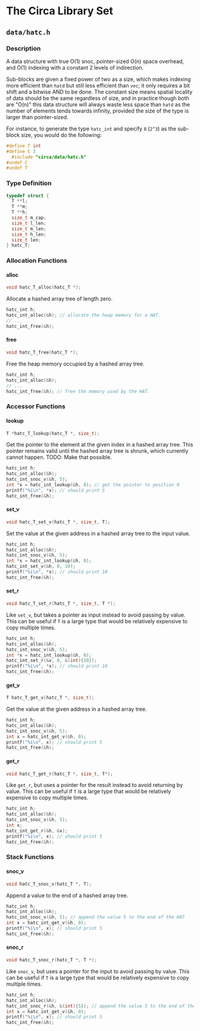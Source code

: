 # The Circa Library Set

## `data/hatc.h`

### Description

A data structure with true O(1) snoc, pointer-sized O(n) space overhead, and
O(1) indexing with a constant 2 levels of indirection.

Sub-blocks are given a fixed power of two as a size, which makes indexing
more efficient than `hatd` but still less efficient than `vec`; it only
requires a bit shift and a bitwise AND to be done. The constant size means
spatial locality of data should be the same regardless of size, and in practice
though both are "O(n)" this data structure will always waste less space than
`hatd` as the number of elements tends towards infinity, provided the size of
the type is larger than pointer-sized.

For instance, to generate the type `hatc_int` and specify `8` (`2^3`) as the
sub-block size, you would do the following:

```C
#define T int
#define C 3
  #include "circa/data/hatc.h"
#undef C
#undef T
```

### Type Definition

```C
typedef struct {
  T **l;
  T **m;
  T **h;
  size_t m_cap;
  size_t l_len;
  size_t m_len;
  size_t h_len;
  size_t len;
} hatc_T;
```

### Allocation Functions

#### alloc

```C
void hatc_T_alloc(hatc_T *);
```

Allocate a hashed array tree of length zero.

```C
hatc_int h;
hatc_int_alloc(&h); // allocate the heap memory for a HAT.
// ...
hatc_int_free(&h);
```

#### free

```C
void hatc_T_free(hatc_T *);
```

Free the heap memory occupied by a hashed array tree.

```C
hatc_int h;
hatc_int_alloc(&h);
// ... 
hatc_int_free(&h); // free the memory used by the HAT.
```

### Accessor Functions

#### lookup

```C
T *hatc_T_lookup(hatc_T *, size_t);
```

Get the pointer to the element at the given index in a hashed array tree. This
pointer remains valid until the hashed array tree is shrunk, which currently
cannot happen. TODO: Make that possible.

```C
hatc_int h;
hatc_int_alloc(&h);
hatc_int_snoc_v(&h, 5);
int *x = hatc_int_lookup(&h, 0); // get the pointer to position 0
printf("%i\n", *x); // should print 5
hatc_int_free(&h);
```

#### set_v

```C
void hatc_T_set_v(hatc_T *, size_t, T);
```

Set the value at the given address in a hashed array tree to the input value.

```C
hatc_int h;
hatc_int_alloc(&h);
hatc_int_snoc_v(&h, 5);
int *x = hatc_int_lookup(&h, 0);
hatc_int_set_v(&h, 0, 10);
printf("%i\n", *x); // should print 10
hatc_int_free(&h);
```

#### set_r

```C
void hatc_T_set_r(hatc_T *, size_t, T *);
```

Like `set_v`, but takes a pointer as input instead to avoid passing by value.
This can be useful if `T` is a large type that would be relatively expensive to
copy multiple times.

```C
hatc_int h;
hatc_int_alloc(&h);
hatc_int_snoc_v(&h, 5);
int *x = hatc_int_lookup(&h, 0);
hatc_int_set_r(&v, 0, &(int){10});
printf("%i\n", *x); // should print 10
hatc_int_free(&h);
```

#### get_v

```C
T hatc_T_get_v(hatc_T *, size_t);
```

Get the value at the given address in a hashed array tree.

```C
hatc_int h;
hatc_int_alloc(&h);
hatc_int_snoc_v(&h, 5);
int x = hatc_int_get_v(&h, 0);
printf("%i\n", x); // should print 5
hatc_int_free(&h);
```

#### get_r

```C
void hatc_T_get_r(hatc_T *, size_t, T*);
```

Like `get_r`, but uses a pointer for the result instead to avoid returning by
value. This can be useful if `T` is a large type that would be relatively
expensive to copy multiple times.

```C
hatc_int h;
hatc_int_alloc(&h);
hatc_int_snoc_v(&h, 5);
int x;
hatc_int_get_r(&h, &x);
printf("%i\n", x); // should print 5
hatc_int_free(&h);
```

### Stack Functions

#### snoc_v

```C
void hatc_T_snoc_v(hatc_T *, T);
```

Append a value to the end of a hashed array tree.

```C
hatc_int h;
hatc_int_alloc(&h);
hatc_int_snoc_v(&h, 5); // append the value 5 to the end of the HAT
int x = hatc_int_get_v(&h, 0);
printf("%i\n", x); // should print 5
hatc_int_free(&h);
```

#### snoc_r

```C
void hatc_T_snoc_r(hatc_T *, T *);
```

Like `snoc_v`, but uses a pointer for the input to avoid passing by value. This
can be useful if `T` is a large type that would be relatively expensive to copy
multiple times.

```C
hatc_int h;
hatc_int_alloc(&h);
hatc_int_snoc_r(&h, &(int){5}); // append the value 5 to the end of the HAT
int x = hatc_int_get_v(&h, 0);
printf("%i\n", x); // should print 5
hatc_int_free(&h);
```
